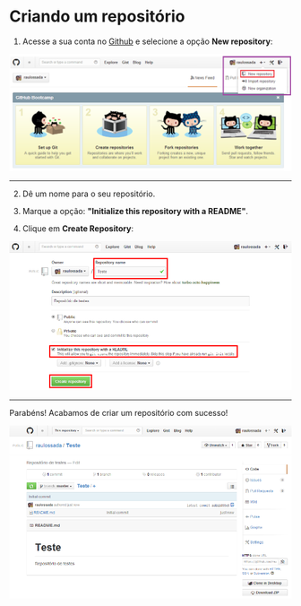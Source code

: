 
# Criando um repositório

1) Acesse a sua conta no [Github](https://github.com/) e selecione a opção **New repository**:

![Capitulo2_Secao1_Figura1](figuras/Capitulo2_Secao1_Figura1.png)

***

2) Dê um nome para o seu repositório.

3) Marque a opção: **"Initialize this repository with a README"**.

4) Clique em **Create Repository**:

![Capitulo2_Secao1_Figura2](figuras/Capitulo2_Secao1_Figura2.png)

***

Parabéns! Acabamos de criar um repositório com sucesso!

![Capitulo2_Secao1_Figura3](figuras/Capitulo2_Secao1_Figura3.png)
